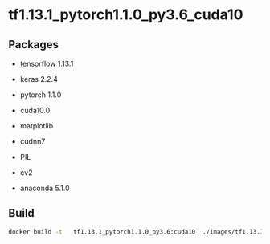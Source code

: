 # tf1.13.1_pytorch1.1.0_py3.6_cuda10



## Packages

* tensorflow 1.13.1

* keras 2.2.4

* pytorch 1.1.0

* cuda10.0

* matplotlib

* cudnn7

* PIL

* cv2

* anaconda 5.1.0

## Build

```bash
docker build -t   tf1.13.1_pytorch1.1.0_py3.6:cuda10  ./images/tf1.13.1_pytorch1.1.0_py3.6_cuda10/
```
